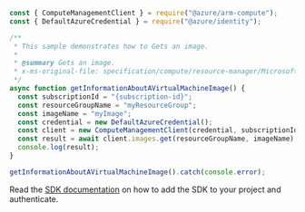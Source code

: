 ```javascript
const { ComputeManagementClient } = require("@azure/arm-compute");
const { DefaultAzureCredential } = require("@azure/identity");

/**
 * This sample demonstrates how to Gets an image.
 *
 * @summary Gets an image.
 * x-ms-original-file: specification/compute/resource-manager/Microsoft.Compute/stable/2021-11-01/examples/compute/GetInformationAboutAnImage.json
 */
async function getInformationAboutAVirtualMachineImage() {
  const subscriptionId = "{subscription-id}";
  const resourceGroupName = "myResourceGroup";
  const imageName = "myImage";
  const credential = new DefaultAzureCredential();
  const client = new ComputeManagementClient(credential, subscriptionId);
  const result = await client.images.get(resourceGroupName, imageName);
  console.log(result);
}

getInformationAboutAVirtualMachineImage().catch(console.error);
```

Read the [SDK documentation](https://github.com/Azure/azure-sdk-for-js/blob/%40azure%2Farm-compute_17.3.1/sdk/compute/arm-compute/README.md) on how to add the SDK to your project and authenticate.
